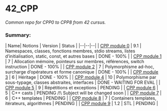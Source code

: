 
# 42_CPP
*Common repo for CPP0 to CPP8 from 42 cursus.*

  ### Summary:

  
|  Name| Notions | Version | Status |
|--|--|--|
| [CPP module 0](https://cdn.intra.42.fr/pdf/pdf/79781/fr.subject.pdf) | 9.1 | Namespaces, classes, fonctions membres, stdio streams, listes d’initialisation, static, const, et autres bases | DONE - 100% |
| [CPP module 1](https://cdn.intra.42.fr/pdf/pdf/79884/fr.subject.pdf) | 7 | Allocation mémoire, pointeurs sur membres, références, switch instruction | DONE - 100% |
| [CPP module 2](https://cdn.intra.42.fr/pdf/pdf/79797/fr.subject.pdf) | 7 | Polymorphisme ad-hoc, surcharge d’opérateurs et forme canonique | DONE - 100% |
| [CPP module 3](https://cdn.intra.42.fr/pdf/pdf/79805/fr.subject.pdf) | 6 | Héritage |  DONE - 100% |
| [CPP module 4](https://cdn.intra.42.fr/pdf/pdf/79072/fr.subject.pdf) | 10 | Polymorphisme par sous-typage, classes abstraites, interfaces | DONE - WAITING FOR EVAL |
| [CPP module 5](https://cdn.intra.42.fr/pdf/pdf/79159/fr.subject.pdf) | 9 | Répétitions et exceptions | PENDING |
| [CPP module 6](https://cdn.intra.42.fr/pdf/pdf/79161/fr.subject.pdf) | 5 | C++ casts | PENDING /!\ Subject will be changed soon |
| [CPP module 7](https://cdn.intra.42.fr/pdf/pdf/79164/fr.subject.pdf) | 6 | C++ templates | PENDING |
| [CPP module 8](https://cdn.intra.42.fr/pdf/pdf/79029/fr.subject.pdf) | 7 |  Containers templates, itérateurs, algorithmes | PENDING |
| [CPP module 9](https://cdn.intra.42.fr/pdf/pdf/79984/en.subject.pdf) | 1.2 | STL | PENDING |


